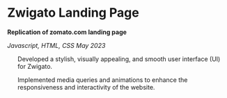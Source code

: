 # Zwigato Landing Page

<strong> Replication of zomato.com landing page </strong>

<i> Javascript, HTML, CSS May 2023 </i>
<ul> Developed a stylish, visually appealing, and smooth user interface (UI) for Zwigato. </ul>
<ul> Implemented media queries and animations to enhance the responsiveness and interactivity of the website. </ul>

